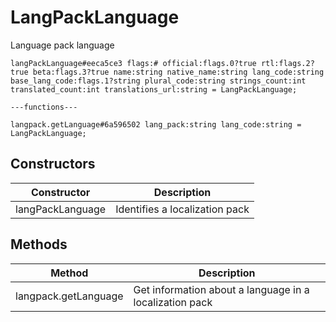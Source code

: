 # LangPackLanguage
Language pack language

```
langPackLanguage#eeca5ce3 flags:# official:flags.0?true rtl:flags.2?true beta:flags.3?true name:string native_name:string lang_code:string base_lang_code:flags.1?string plural_code:string strings_count:int translated_count:int translations_url:string = LangPackLanguage;

---functions---

langpack.getLanguage#6a596502 lang_pack:string lang_code:string = LangPackLanguage;
```

## Constructors
| Constructor | Description |
| ---- | ----------- |
| langPackLanguage | Identifies a localization pack |


## Methods
| Method | Description |
| ---- | ----------- |
| langpack.getLanguage | Get information about a language in a localization pack |



